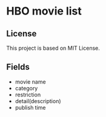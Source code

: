 # HBO movie list

## License
This project is based on MIT License.

## Fields
- movie name
- category
- restriction
- detail(description)
- publish time